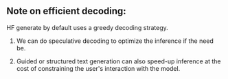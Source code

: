 Note on efficient decoding:
-----------------------------
HF generate by default uses a greedy decoding strategy.

1. We can do speculative decoding to optimize the inference if the need be.

2. Guided or structured text generation can also speed-up inference at the cost of
constraining the user's interaction with the model.